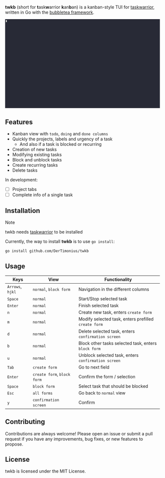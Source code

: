 **twkb** (short for **t**ask**w**arrior **k**an**b**an) is a kanban-style TUI for [taskwarrior](https://taskwarrior.org), written in Go with the [bubbletea framework](https://github.com/charmbracelet/bubbletea).

![twkb demo](/assets/demo.gif)

## Features

- Kanban view with `todo`, `doing` and `done columns`
- Quickly the projects, labels and urgency of a task
  - And also if a task is blocked or recurring
- Creation of new tasks
- Modifying existing tasks
- Block and unblock tasks
- Create recurring tasks
- Delete tasks

In development:

- [ ] Project tabs
- [ ] Complete info of a single task

## Installation

> [!NOTE]
> twkb needs [taskwarrior](https://taskwarrior.org) to be installed

Currently, the way to install **twkb** is to use `go install`:

```sh copy
go install github.com/DerTimonius/twkb
```

## Usage

| **Keys**         | **View**                    | **Functionality**                                    |
| ---------------- | --------------------------- | ---------------------------------------------------- |
| `Arrows`, `hjkl` | `normal`, `block form`      | Navigation in the different columns                  |
| `Space`          | `normal`                    | Start/Stop selected task                             |
| `Enter`          | `normal`                    | Finish selected task                                 |
| `n`              | `normal`                    | Create new task, enters `create form`                |
| `m`              | `normal`                    | Modify selected task, enters prefilled `create form` |
| `d`              | `normal`                    | Delete selected task, enters `confirmation screen`   |
| `b`              | `normal`                    | Block other tasks selected task, enters `block form` |
| `u`              | `normal`                    | Unblock selected task, enters `confirmation screen`  |
| `Tab`            | `create form`               | Go to next field                                     |
| `Enter`          | `create form`, `block form` | Confirm the form / selection                         |
| `Space`          | `block form`                | Select task that should be blocked                   |
| `Esc`            | `all forms`                 | Go back to `normal` view                             |
| `y`              | `confirmation screen`       | Confirm                                              |

## Contributing

Contributions are always welcome! Please open an issue or submit a pull request if you have any improvements, bug fixes, or new features to propose.

## License

twkb is licensed under the MIT License.

